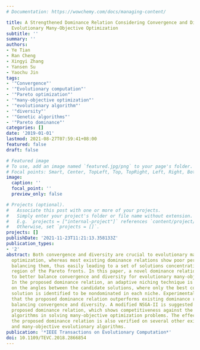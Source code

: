 ```yaml
---
# Documentation: https://wowchemy.com/docs/managing-content/

title: A Strengthened Dominance Relation Considering Convergence and Diversity for
  Evolutionary Many-Objective Optimization
subtitle: ''
summary: ''
authors:
- Ye Tian
- Ran Cheng
- Xingyi Zhang
- Yansen Su
- Yaochu Jin
tags:
- '"Convergence"'
- '"Evolutionary computation"'
- '"Pareto optimization"'
- '"many-objective optimization"'
- '"evolutionary algorithm"'
- '"diversity"'
- '"Genetic algorithms"'
- '"Pareto dominance"'
categories: []
date: '2019-01-01'
lastmod: 2021-08-27T07:59:41+08:00
featured: false
draft: false

# Featured image
# To use, add an image named `featured.jpg/png` to your page's folder.
# Focal points: Smart, Center, TopLeft, Top, TopRight, Left, Right, BottomLeft, Bottom, BottomRight.
image:
  caption: ''
  focal_point: ''
  preview_only: false

# Projects (optional).
#   Associate this post with one or more of your projects.
#   Simply enter your project's folder or file name without extension.
#   E.g. `projects = ["internal-project"]` references `content/project/deep-learning/index.md`.
#   Otherwise, set `projects = []`.
projects: []
publishDate: '2021-11-23T11:21:13.358133Z'
publication_types:
- '2'
abstract: Both convergence and diversity are crucial to evolutionary many-objective
  optimization, whereas most existing dominance relations show poor performance in
  balancing them, thus easily leading to a set of solutions concentrating on a small
  region of the Pareto fronts. In this paper, a novel dominance relation is proposed
  to better balance convergence and diversity for evolutionary many-objective optimization.
  In the proposed dominance relation, an adaptive niching technique is developed based
  on the angles between the candidate solutions, where only the best converged candidate
  solution is identified to be nondominated in each niche. Experimental results demonstrate
  that the proposed dominance relation outperforms existing dominance relations in
  balancing convergence and diversity. A modified NSGA-II is suggested based on the
  proposed dominance relation, which shows competitiveness against the state-of-the-art
  algorithms in solving many-objective optimization problems. The effectiveness of
  the proposed dominance relation is also verified on several other existing multi-
  and many-objective evolutionary algorithms.
publication: '*IEEE Transactions on Evolutionary Computation*'
doi: 10.1109/TEVC.2018.2866854
---
```

